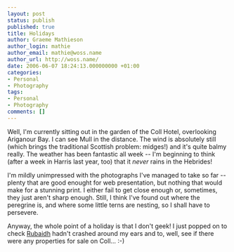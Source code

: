 ```yaml
---
layout: post
status: publish
published: true
title: Holidays
author: Graeme Mathieson
author_login: mathie
author_email: mathie@woss.name
author_url: http://woss.name/
date: 2006-06-07 18:24:13.000000000 +01:00
categories:
- Personal
- Photography
tags:
- Personal
- Photography
comments: []
---
```

Well, I'm currently sitting out in the garden of the Coll Hotel, overlooking Ariganour Bay.  I can see Mull in the distance.  The wind is absolutely still (which brings the traditional Scottish problem: midges!) and it's quite balmy really.  The weather has been fantastic all week -- I'm beginning to think (after a week in Harris last year, too) that it *never* rains in the Hebrides!

I'm mildly unimpressed with the photographs I've managed to take so far -- plenty that are good enought for web presentation, but nothing that would make for a stunning print.  I either fail to get close enough or, sometimes, they just aren't sharp enough.  Still, I think I've found out where the peregrine is, and where some little terns are nesting, so I shall have to persevere.

Anyway, the whole point of a holiday is that I don't geek!  I just popped on to check [Rubaidh](http://www.rubaidh.com/) hadn't crashed around my ears and to, well, see if there were any properties for sale on Coll... :-)
